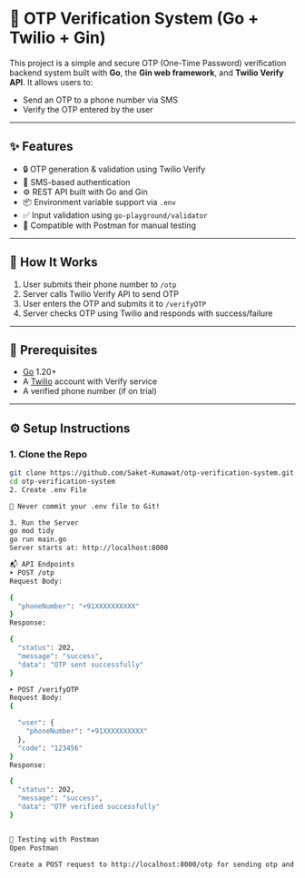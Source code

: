 # 📲 OTP Verification System (Go + Twilio + Gin)

This project is a simple and secure OTP (One-Time Password) verification backend system built with **Go**, the **Gin web framework**, and **Twilio Verify API**. It allows users to:

- Send an OTP to a phone number via SMS
- Verify the OTP entered by the user

---

## ✨ Features

- 🔒 OTP generation & validation using Twilio Verify
- 📱 SMS-based authentication
- ⚙️ REST API built with Go and Gin
- 📦 Environment variable support via `.env`
- ✅ Input validation using `go-playground/validator`
- 🔁 Compatible with Postman for manual testing

---

## 🚀 How It Works

1. User submits their phone number to `/otp`
2. Server calls Twilio Verify API to send OTP
3. User enters the OTP and submits it to `/verifyOTP`
4. Server checks OTP using Twilio and responds with success/failure

---

## 🔐 Prerequisites

- [Go](https://golang.org/dl/) 1.20+
- A [Twilio](https://twilio.com) account with Verify service
- A verified phone number (if on trial)

---

## ⚙️ Setup Instructions

### 1. Clone the Repo

```bash
git clone https://github.com/Saket-Kumawat/otp-verification-system.git
cd otp-verification-system
2. Create .env File

🔐 Never commit your .env file to Git!

3. Run the Server
go mod tidy
go run main.go
Server starts at: http://localhost:8000

📬 API Endpoints
➤ POST /otp
Request Body:

{
  "phoneNumber": "+91XXXXXXXXXX"
}
Response:

{
  "status": 202,
  "message": "success",
  "data": "OTP sent successfully"
}

➤ POST /verifyOTP
Request Body:
{

  "user": {
    "phoneNumber": "+91XXXXXXXXXX"
  },
  "code": "123456"
}
Response:

{
  "status": 202,
  "message": "success",
  "data": "OTP verified successfully"
}


🧪 Testing with Postman
Open Postman

Create a POST request to http://localhost:8000/otp for sending otp and (http://localhost:8000/verifyOTP) for verifing otp
